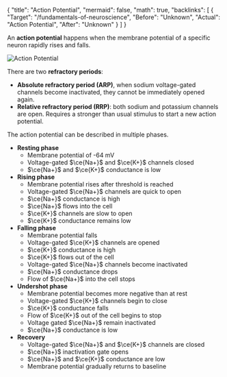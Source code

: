 {
	"title": "Action Potential",
	"mermaid": false,
	"math": true,
	"backlinks": [
		{
			"Target": "/fundamentals-of-neuroscience",
			"Before": "Unknown",
			"Actual": "Action Potential",
			"After": "Unknown"
		}
	]
}

An **action potential** happens when the membrane potential of a specific neuron rapidly rises and falls.

![Action Potential](attachments/action-potential.svg)

There are two **refractory periods**:

- **Absolute refractory period (ARP)**, when sodium voltage-gated channels become inactivated, they cannot be immediately opened again.
- **Relative refractory period (RRP)**: both sodium and potassium channels are open. Requires a stronger than usual stimulus to start a new action potential.

The action potential can be described in multiple phases.

- **Resting phase**
  - Membrane potential of  -64 mV
  - Voltage-gated $\ce{Na+}$ and $\ce{K+}$ channels closed
  - $\ce{Na+}$ and $\ce{K+}$ conductance is low
- **Rising phase**
  - Membrane potential rises after threshold is reached
  - Voltage-gated $\ce{Na+}$ channels are quick to open
  - $\ce{Na+}$ conductance is high
  - $\ce{Na+}$ flows into the cell
  - $\ce{K+}$ channels are slow to open
  - $\ce{K+}$ conductance remains low
- **Falling phase**
  - Membrane potential falls
  - Voltage-gated $\ce{K+}$ channels are opened
  - $\ce{K+}$ conductance is high
  - $\ce{K+}$ flows out of the cell
  - Voltage-gated $\ce{Na+}$ channels become inactivated
  - $\ce{Na+}$ conductance drops
  - Flow of $\ce{Na+}$ into the cell stops
- **Undershot phase**
  - Membrane potential becomes more negative than at rest
  - Voltage-gated $\ce{K+}$ channels begin to close
  - $\ce{K+}$ conductance falls
  - Flow of $\ce{K+}$ out of the cell begins to stop
  - Voltage gated $\ce{Na+}$ remain inactivated
  - $\ce{Na+}$ conductance is low
- **Recovery**
  - Voltage-gated $\ce{Na+}$ and $\ce{K+}$ channels are closed
  - $\ce{Na+}$ inactivation gate opens
  - $\ce{Na+}$ and $\ce{K+}$ conductance are low
  - Membrane potential gradually returns to baseline